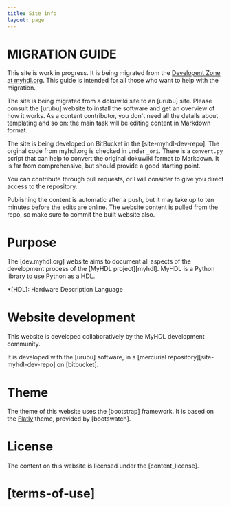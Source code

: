 ```yaml
---
title: Site info 
layout: page 
---
```


<strong>MIGRATION GUIDE</strong>
================================

This site is work in progress. It is being migrated from the [Developent Zone
at myhdl.org][myhdl_dev].  This guide is intended for all those who want to
help with the migration.

[myhdl_dev]:  http://myhdl.org/doku.php/dev:intro

The site is being migrated from a dokuwiki site to an [urubu] site. Please
consult the [urubu] website to install the software and get an overview of how
it works. As a content contributor, you don't need all the details about
templating and so on: the main task will be editing content in Markdown format.

The site is being developed on BitBucket in the [site-myhdl-dev-repo]. The
orginal code from myhdl.org is checked in under `_ori`. There is a `convert.py`
script that can help to convert the original dokuwiki format to Markdown. It is
far from comprehensive, but should provide a good starting point.

You can contribute through pull requests, or I will consider to give you direct
access to the repository.

Publishing the content is automatic after a push, but it may take up to ten
minutes before the edits are online. The website content is pulled from
the repo, so make sure to commit the built website also.

Purpose
=======

The [dev.myhdl.org] website aims to document all aspects of the development
process of the [MyHDL project][myhdl]. MyHDL is a Python library to use Python
as a HDL.

*[HDL]: Hardware Description Language 

Website development
===================

This website is developed collaboratively by the MyHDL development
community. 

It is developed with the [urubu] software, in a
[mercurial repository][site-myhdl-dev-repo] on [bitbucket].

Theme
=====

The theme of this website uses the [bootstrap] framework.  It is based on the
[Flatly][flatly] theme, provided by [bootswatch].

[flatly]:  http://bootswatch.com/flatly/

License
=======

The content on this website is licensed
under the [content_license].

[terms-of-use]
==============








